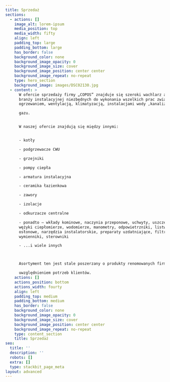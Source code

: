 ```yaml
---
title: Sprzedaż
sections:
  - actions: []
    image_alt: lorem-ipsum
    media_position: top
    media_width: fifty
    align: left
    padding_top: large
    padding_bottom: large
    has_border: false
    background_color: none
    background_image_opacity: 0
    background_image_size: cover
    background_image_position: center center
    background_image_repeat: no-repeat
    type: hero_section
    background_image: images/DSC02130.jpg
  - content: >
      W ofercie sprzedaży firmy „COPOS” znajduje się szeroki wachlarz artykułów
      branży instalacyjnej niezbędnych do wykonania wszelkich prac związanych z
      ogrzewaniem, wentylacją, klimatyzacją, instalacjami wody ,kanalizacji i

      gazu. 


      W naszej ofercie znajdują się między innymi:


      - kotły

      - podgrzewacze CWU

      - grzejniki

      - pompy ciepła

      - armatura instalacyjna

      - ceramika łazienkowa

      - zawory

      - izolacje

      - odkurzacze centralne

      - ponadto – wkłady kominowe, naczynia przeponowe, uchwyty, uszczelki,
      wężyki ciepłomierze, wodomierze, manometry, odpowietrzniki, listwy
      osłonowe, narzędzia instalatorskie, preparaty uzdatniające, filtry,
      wymienniki, sterowniki

      - ...i wiele innych



      Asortyment ten jest stale poszerzany o produkty renomowanych firm, z

      uwzględnieniem potrzeb klientów.
    actions: []
    actions_position: bottom
    actions_width: fourty
    align: left
    padding_top: medium
    padding_bottom: medium
    has_border: false
    background_color: none
    background_image_opacity: 0
    background_image_size: cover
    background_image_position: center center
    background_image_repeat: no-repeat
    type: content_section
    title: Sprzedaż
seo:
  title: ''
  description: ''
  robots: []
  extra: []
  type: stackbit_page_meta
layout: advanced
---
```

